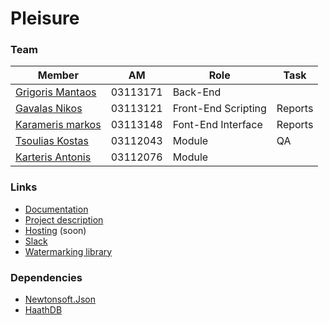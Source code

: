# Pleisure

### Team
|Member|AM|Role|Task|
|---|---|---|---|
|[Grigoris Mantaos](https://git.gmantaos.com/Haath)|03113171|Back-End| |
|[Gavalas Nikos](https://git.gmantaos.com/nik)|03113121|Front-End Scripting|Reports|
|[Karameris markos](https://git.gmantaos.com/MarkosK)|03113148|Font-End Interface|Reports|
|[Tsoulias Kostas](https://git.gmantaos.com/Proteas94)|03112043|Module|QA|
|[Karteris Antonis](https://git.gmantaos.com/UphillD)|03112076|Module| |

### Links
- [Documentation](https://git.gmantaos.com/ProgTech/Pleisure/wiki)
- [Project description](https://courses.softlab.ntua.gr/softeng/2017b/Project/project.pdf)
- [Hosting](https://progtech.gmantaos.com) (soon)
- [Slack](https://progtechteam.slack.com)
- [Watermarking library](https://git.gmantaos.com/ProgTech/Watermark)

### Dependencies
- [Newtonsoft.Json](https://www.newtonsoft.com/json)
- [HaathDB](https://git.gmantaos.com/Haath/HaathDB)
